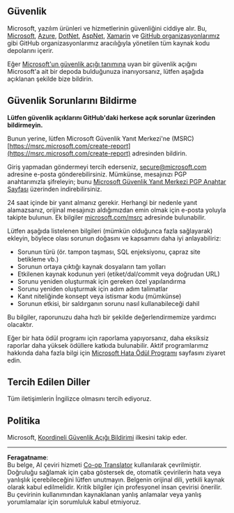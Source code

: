 <!--
CO_OP_TRANSLATOR_METADATA:
{
  "original_hash": "5e1b8da31aae9cca3d53ad243fa3365a",
  "translation_date": "2025-09-06T07:43:31+00:00",
  "source_file": "SECURITY.md",
  "language_code": "tr"
}
-->
## Güvenlik

Microsoft, yazılım ürünleri ve hizmetlerinin güvenliğini ciddiye alır. Bu, [Microsoft](https://github.com/Microsoft), [Azure](https://github.com/Azure), [DotNet](https://github.com/dotnet), [AspNet](https://github.com/aspnet), [Xamarin](https://github.com/xamarin) ve [GitHub organizasyonlarımız](https://opensource.microsoft.com/) gibi GitHub organizasyonlarımız aracılığıyla yönetilen tüm kaynak kodu depolarını içerir.

Eğer [Microsoft'un güvenlik açığı tanımına](https://docs.microsoft.com/previous-versions/tn-archive/cc751383(v=technet.10)?WT.mc_id=academic-77952-leestott) uyan bir güvenlik açığını Microsoft'a ait bir depoda bulduğunuza inanıyorsanız, lütfen aşağıda açıklanan şekilde bize bildirin.

## Güvenlik Sorunlarını Bildirme

**Lütfen güvenlik açıklarını GitHub'daki herkese açık sorunlar üzerinden bildirmeyin.**

Bunun yerine, lütfen Microsoft Güvenlik Yanıt Merkezi'ne (MSRC) [https://msrc.microsoft.com/create-report](https://msrc.microsoft.com/create-report) adresinden bildirin.

Giriş yapmadan göndermeyi tercih ederseniz, [secure@microsoft.com](mailto:secure@microsoft.com) adresine e-posta gönderebilirsiniz. Mümkünse, mesajınızı PGP anahtarımızla şifreleyin; bunu [Microsoft Güvenlik Yanıt Merkezi PGP Anahtar Sayfası](https://www.microsoft.com/en-us/msrc/pgp-key-msrc) üzerinden indirebilirsiniz.

24 saat içinde bir yanıt almanız gerekir. Herhangi bir nedenle yanıt alamazsanız, orijinal mesajınızı aldığımızdan emin olmak için e-posta yoluyla takipte bulunun. Ek bilgiler [microsoft.com/msrc](https://www.microsoft.com/msrc) adresinde bulunabilir.

Lütfen aşağıda listelenen bilgileri (mümkün olduğunca fazla sağlayarak) ekleyin, böylece olası sorunun doğasını ve kapsamını daha iyi anlayabiliriz:

  * Sorunun türü (ör. tampon taşması, SQL enjeksiyonu, çapraz site betikleme vb.)
  * Sorunun ortaya çıktığı kaynak dosyaların tam yolları
  * Etkilenen kaynak kodunun yeri (etiket/dal/commit veya doğrudan URL)
  * Sorunu yeniden oluşturmak için gereken özel yapılandırma
  * Sorunu yeniden oluşturmak için adım adım talimatlar
  * Kanıt niteliğinde konsept veya istismar kodu (mümkünse)
  * Sorunun etkisi, bir saldırganın sorunu nasıl kullanabileceği dahil

Bu bilgiler, raporunuzu daha hızlı bir şekilde değerlendirmemize yardımcı olacaktır.

Eğer bir hata ödül programı için raporlama yapıyorsanız, daha eksiksiz raporlar daha yüksek ödüllere katkıda bulunabilir. Aktif programlarımız hakkında daha fazla bilgi için [Microsoft Hata Ödül Programı](https://microsoft.com/msrc/bounty) sayfasını ziyaret edin.

## Tercih Edilen Diller

Tüm iletişimlerin İngilizce olmasını tercih ediyoruz.

## Politika

Microsoft, [Koordineli Güvenlik Açığı Bildirimi](https://www.microsoft.com/en-us/msrc/cvd) ilkesini takip eder.

---

**Feragatname**:  
Bu belge, AI çeviri hizmeti [Co-op Translator](https://github.com/Azure/co-op-translator) kullanılarak çevrilmiştir. Doğruluğu sağlamak için çaba göstersek de, otomatik çevirilerin hata veya yanlışlık içerebileceğini lütfen unutmayın. Belgenin orijinal dili, yetkili kaynak olarak kabul edilmelidir. Kritik bilgiler için profesyonel insan çevirisi önerilir. Bu çevirinin kullanımından kaynaklanan yanlış anlamalar veya yanlış yorumlamalar için sorumluluk kabul etmiyoruz.